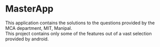 # MasterApp

This application contains the solutions to the questions provided by the MCA department, MIT, Manipal.<br>
This project contains only some of the features out of a vast selection provided by android.
